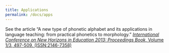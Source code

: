 ```yaml
---
title: Applications
permalink: /docs/apps
---
```


See the article “A new type of phonetic alphabet and its applications in language teaching: from practical 
phonetics to morphology.” [*International Conference on New Horizons in Education 2013: Proceedings Book*, 
Volume 1/3, 497-509. (ISSN:2146-7358)][1]

[1]: http://www.int-e.net/publication_folder/inte/inte2013-1.pdf "International Conference on New Horizons in Education 2013: Proceedings Book, Volume 1/3"
